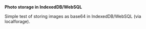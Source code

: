 ﻿__Photo storage in IndexedDB/WebSQL__

Simple test of storing images as base64 in IndexedDB/WebSQL (via localforage).